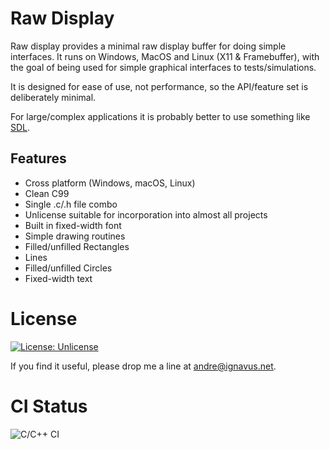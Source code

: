 # Raw Display #
Raw display provides a minimal raw display buffer for doing simple interfaces.
It runs on Windows, MacOS and Linux (X11 & Framebuffer), with the goal of being
used for simple graphical interfaces to tests/simulations.

It is designed for ease of use, not performance, so the API/feature set
is deliberately minimal.

For large/complex applications it is probably better to use something like
[SDL](https://libsdl.org/).

## Features ##
 * Cross platform (Windows, macOS, Linux)
 * Clean C99
 * Single .c/.h file combo
 * Unlicense suitable for incorporation into almost all projects
 * Built in fixed-width font
 * Simple drawing routines
  * Filled/unfilled Rectangles
  * Lines
  * Filled/unfilled Circles
  * Fixed-width text

License
=======
[![License: Unlicense](https://img.shields.io/badge/license-Unlicense-blue.svg)](http://unlicense.org/)

If you find it useful, please drop me a line at andre@ignavus.net.

# CI Status #
![C/C++ CI](https://github.com/AndreRenaud/RawDisplay/workflows/C/C++%20CI/badge.svg)